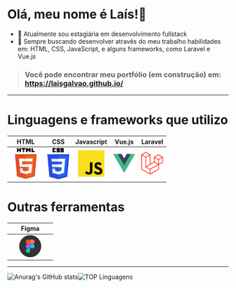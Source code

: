Olá, meu nome é Laís!👋
=============================

- 🔭 Atualmente sou estagiária em desenvolvimento fullstack 
- 🌱 Sempre buscando desenvolver através do meu trabalho habilidades em: HTML, CSS, JavaScript, e alguns frameworks, como Laravel e Vue.js 

> ### Você pode encontrar meu portfólio (em construção) em: https://laisgalvao.github.io/ 
 ____________________________________________

# Linguagens e frameworks que utilizo
| HTML |  CSS  | Javascript | Vue.js | Laravel |
|  :--:  |  :--: |  :--: | :--: |  :--: |
|<img src="images/html-img.png" width="70">|<img src="images/css3-img.png" width="50">|<img src="images/js-img.png" width="60"> | <img src="images/vuejs-img.png" width="50">|<img src="images/laravel-img.png" width="50">| 

# Outras ferramentas 
| Figma |
|  :--:  |
|<img src="images/figma-img.png" width="90">| |
_______________________________________

![Anurag's GitHub stats](https://github-readme-stats.vercel.app/api?username=LaisGalvao&show_icons=true&theme=synthwave)![TOP Linguagens](https://github-readme-stats.vercel.app/api/top-langs/?username=LaisGalvao&layout=compact&theme=synthwave)  
